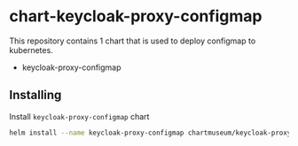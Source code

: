 # chart-keycloak-proxy-configmap

This repository contains 1 chart that is used to deploy configmap to kubernetes.

- keycloak-proxy-configmap

## Installing

Install `keycloak-proxy-configmap` chart

```bash
helm install --name keycloak-proxy-configmap chartmuseum/keycloak-proxy-configmap
```
